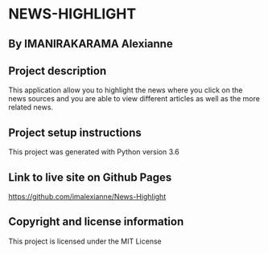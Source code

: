 # NEWS-HIGHLIGHT

## By IMANIRAKARAMA Alexianne

## Project description

This application allow you to highlight the news where you click on the news sources and you are able to view different articles as well as the more related news.

## Project setup instructions

This project was generated with Python version 3.6 

## Link to live site on Github Pages

https://github.com/imalexianne/News-Highlight

## Copyright and license information

This project is licensed under the MIT License




